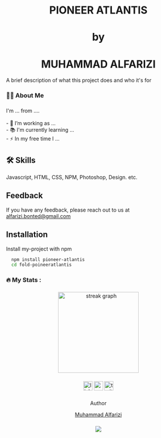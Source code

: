 ######

<h1 align="center">PIONEER ATLANTIS</h1>

##

<h1 align="center">by</h1>

####

<h1 align="center">MUHAMMAD ALFARIZI</h1>

A brief description of what this project does and who it's for


###

<h3 align="left">👩‍💻  About Me</h3>

###

<p align="left">I'm ... from ....<br><br>- 🔭 I’m working as ...<br>- 📚 I'm currently learning ...<br>- ⚡ In my free time I ...</p>



## 🛠 Skills

Javascript, HTML, CSS, NPM, Photoshop, Design. etc.


## Feedback

If you have any feedback, please reach out to us at alfarizi.bonted@gmail.com


## Installation

Install my-project with npm

```bash
  npm install pioneer-atlantis
  cd fold-poineeratlantis
```


###

<h3 align="left">🔥   My Stats :</h3>

###

<div align="center">
  <img src="https://streak-stats.demolab.com?user=maurodesouza&locale=en&mode=daily&theme=dark&hide_border=false&border_radius=5&order=3" height="220" alt="streak graph"  />
</div>

###


###

<div align="center">
  <img src="https://img.shields.io/static/v1?message=LinkedIn&logo=linkedin&label=&color=0077B5&logoColor=white&labelColor=&style=for-the-badge" height="25" alt="linkedin logo"  />
  <img src="https://img.shields.io/static/v1?message=Youtube&logo=youtube&label=&color=FF0000&logoColor=white&labelColor=&style=for-the-badge" height="25" alt="youtube logo"  />
  <img src="https://img.shields.io/static/v1?message=Twitter&logo=twitter&label=&color=1DA1F2&logoColor=white&labelColor=&style=for-the-badge" height="25" alt="twitter logo"  />
</div>


###

<div align="center">Author</h3>
  
[Muhammad Alfarizi](https://www.github.com/alfarizibonted)

###

<div align="center">
  <img src="https://visitor-badge.laobi.icu/badge?page_id=maurodesouza.maurodesouza&"  />
</div>
